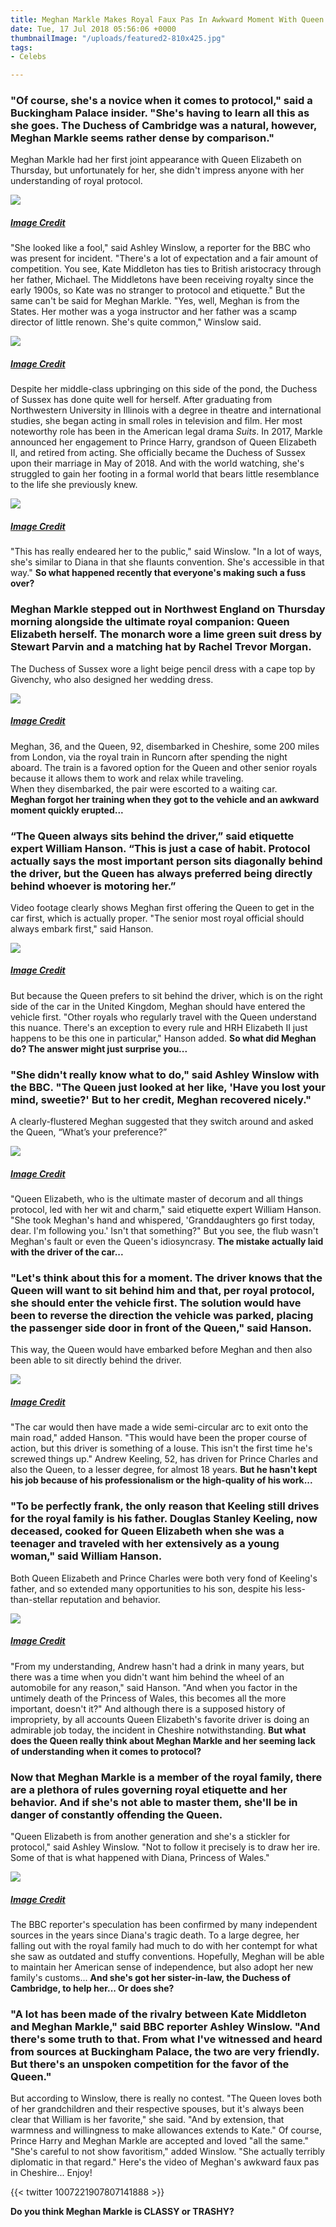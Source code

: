 ```yaml
---
title: Meghan Markle Makes Royal Faux Pas In Awkward Moment With Queen Elizabeth
date: Tue, 17 Jul 2018 05:56:06 +0000
thumbnailImage: "/uploads/featured2-810x425.jpg"
tags:
- Celebs

---
```

### "Of course, she's a novice when it comes to protocol," said a Buckingham Palace insider. "She's having to learn all this as she goes. The Duchess of Cambridge was a natural, however, Meghan Markle seems rather dense by comparison."

Meghan Markle had her first joint appearance with Queen Elizabeth on Thursday, but unfortunately for her, she didn't impress anyone with her understanding of royal protocol.

[![](http://newsattorneys.staging.wpengine.com/wp-content/uploads/2018/07/a-70.jpg)](http://newsattorneys.staging.wpengine.com/wp-content/uploads/2018/07/a-70.jpg)

##### [_Image Credit_](https://goo.gl/images/QzySE9)

"She looked like a fool," said Ashley Winslow, a reporter for the BBC who was present for incident. "There's a lot of expectation and a fair amount of competition. You see, Kate Middleton has ties to British aristocracy through her father, Michael. The Middletons have been receiving royalty since the early 1900s, so Kate was no stranger to protocol and etiquette." But the same can't be said for Meghan Markle. "Yes, well, Meghan is from the States. Her mother was a yoga instructor and her father was a scamp director of little renown. She's quite common," Winslow said.

[![](http://newsattorneys.staging.wpengine.com/wp-content/uploads/2018/07/b-64.jpg)](http://newsattorneys.staging.wpengine.com/wp-content/uploads/2018/07/b-64.jpg)

##### [_Image Credit_](https://goo.gl/images/ojFchn)

Despite her middle-class upbringing on this side of the pond, the Duchess of Sussex has done quite well for herself. After graduating from Northwestern University in Illinois with a degree in theatre and international studies, she began acting in small roles in television and film. Her most noteworthy role has been in the American legal drama _Suits_. In 2017, Markle announced her engagement to Prince Harry, grandson of Queen Elizabeth II, and retired from acting. She officially became the Duchess of Sussex upon their marriage in May of 2018. And with the world watching, she's struggled to gain her footing in a formal world that bears little resemblance to the life she previously knew.

[![](http://newsattorneys.staging.wpengine.com/wp-content/uploads/2018/07/c-59.jpg)](http://newsattorneys.staging.wpengine.com/wp-content/uploads/2018/07/c-59.jpg)

##### [_Image Credit_](https://goo.gl/images/nkzazp)

"This has really endeared her to the public," said Winslow. "In a lot of ways, she's similar to Diana in that she flaunts convention. She's accessible in that way." **So what happened recently that everyone's making such a fuss over?**

### Meghan Markle stepped out in Northwest England on Thursday morning alongside the ultimate royal companion: Queen Elizabeth herself. The monarch wore a lime green suit dress by Stewart Parvin and a matching hat by Rachel Trevor Morgan.

The Duchess of Sussex wore a light beige pencil dress with a cape top by Givenchy, who also designed her wedding dress.

[![](http://newsattorneys.staging.wpengine.com/wp-content/uploads/2018/07/q-9.jpg)](http://newsattorneys.staging.wpengine.com/wp-content/uploads/2018/07/q-9.jpg)

##### [_Image Credit_](https://goo.gl/images/ELgUWB)

Meghan, 36, and the Queen, 92, disembarked in Cheshire, some 200 miles from London, via the royal train in Runcorn after spending the night aboard. The train is a favored option for the Queen and other senior royals because it allows them to work and relax while traveling. When they disembarked, the pair were escorted to a waiting car. **Meghan forgot her training when they got to the vehicle and an awkward moment quickly erupted...**

### “The Queen always sits behind the driver,” said etiquette expert William Hanson. “This is just a case of habit. Protocol actually says the most important person sits diagonally behind the driver, but the Queen has always preferred being directly behind whoever is motoring her.”

Video footage clearly shows Meghan first offering the Queen to get in the car first, which is actually proper. "The senior most royal official should always embark first," said Hanson.

[![](http://newsattorneys.staging.wpengine.com/wp-content/uploads/2018/07/w-9.jpg)](http://newsattorneys.staging.wpengine.com/wp-content/uploads/2018/07/w-9.jpg)

##### [_Image Credit_](https://goo.gl/images/Zm9ydK)

But because the Queen prefers to sit behind the driver, which is on the right side of the car in the United Kingdom, Meghan should have entered the vehicle first. "Other royals who regularly travel with the Queen understand this nuance. There's an exception to every rule and HRH Elizabeth II just happens to be this one in particular," Hanson added. **So what did Meghan do? The answer might just surprise you...**

### "She didn't really know what to do," said Ashley Winslow with the BBC. "The Queen just looked at her like, 'Have you lost your mind, sweetie?' But to her credit, Meghan recovered nicely."

A clearly-flustered Meghan suggested that they switch around and asked the Queen, “What’s your preference?”

[![](http://newsattorneys.staging.wpengine.com/wp-content/uploads/2018/07/e-13.jpg)](http://newsattorneys.staging.wpengine.com/wp-content/uploads/2018/07/e-13.jpg)

##### [_Image Credit_](https://goo.gl/images/Md2dsb)

"Queen Elizabeth, who is the ultimate master of decorum and all things protocol, led with her wit and charm," said etiquette expert William Hanson. "She took Meghan's hand and whispered, 'Granddaughters go first today, dear. I'm following you.' Isn't that something?" But you see, the flub wasn't Meghan's fault or even the Queen's idiosyncrasy. **The mistake actually laid with the driver of the car...**

### "Let's think about this for a moment. The driver knows that the Queen will want to sit behind him and that, per royal protocol, she should enter the vehicle first. The solution would have been to reverse the direction the vehicle was parked, placing the passenger side door in front of the Queen," said Hanson.

This way, the Queen would have embarked before Meghan and then also been able to sit directly behind the driver.

[![](http://newsattorneys.staging.wpengine.com/wp-content/uploads/2018/07/z.jpg)](http://newsattorneys.staging.wpengine.com/wp-content/uploads/2018/07/z.jpg)

##### [_Image Credit_](https://goo.gl/images/KnCLWW)

"The car would then have made a wide semi-circular arc to exit onto the main road," added Hanson. "This would have been the proper course of action, but this driver is something of a louse. This isn't the first time he's screwed things up." Andrew Keeling, 52, has driven for Prince Charles and also the Queen, to a lesser degree, for almost 18 years. **But he hasn't kept his job because of his professionalism or the high-quality of his work...**

### "To be perfectly frank, the only reason that Keeling still drives for the royal family is his father. Douglas Stanley Keeling, now deceased, cooked for Queen Elizabeth when she was a teenager and traveled with her extensively as a young woman," said William Hanson.

Both Queen Elizabeth and Prince Charles were both very fond of Keeling's father, and so extended many opportunities to his son, despite his less-than-stellar reputation and behavior.

[![](http://newsattorneys.staging.wpengine.com/wp-content/uploads/2018/07/x.jpg)](http://newsattorneys.staging.wpengine.com/wp-content/uploads/2018/07/x.jpg)

##### [_Image Credit_](https://goo.gl/images/KdvCLK)

"From my understanding, Andrew hasn't had a drink in many years, but there was a time when you didn't want him behind the wheel of an automobile for any reason," said Hanson. "And when you factor in the untimely death of the Princess of Wales, this becomes all the more important, doesn't it?" And although there is a supposed history of impropriety, by all accounts Queen Elizabeth's favorite driver is doing an admirable job today, the incident in Cheshire notwithstanding. **But what does the Queen really think about Meghan Markle and her seeming lack of understanding when it comes to protocol?**

### Now that Meghan Markle is a member of the royal family, there are a plethora of rules governing royal etiquette and her behavior. And if she's not able to master them, she'll be in danger of constantly offending the Queen.

"Queen Elizabeth is from another generation and she's a stickler for protocol," said Ashley Winslow. "Not to follow it precisely is to draw her ire. Some of that is what happened with Diana, Princess of Wales."

[![](http://newsattorneys.staging.wpengine.com/wp-content/uploads/2018/07/c-60.jpg)](http://newsattorneys.staging.wpengine.com/wp-content/uploads/2018/07/c-60.jpg)

##### [_Image Credit_](https://goo.gl/images/PTcZrJ)

The BBC reporter's speculation has been confirmed by many independent sources in the years since Diana's tragic death. To a large degree, her falling out with the royal family had much to do with her contempt for what she saw as outdated and stuffy conventions. Hopefully, Meghan will be able to maintain her American sense of independence, but also adopt her new family's customs... **And she's got her sister-in-law, the Duchess of Cambridge, to help her... Or does she?**

### "A lot has been made of the rivalry between Kate Middleton and Meghan Markle," said BBC reporter Ashley Winslow. "And there's some truth to that. From what I've witnessed and heard from sources at Buckingham Palace, the two are very friendly. But there's an unspoken competition for the favor of the Queen."

But according to Winslow, there is really no contest. "The Queen loves both of her grandchildren and their respective spouses, but it's always been clear that William is her favorite," she said. "And by extension, that warmness and willingness to make allowances extends to Kate." Of course, Prince Harry and Meghan Markle are accepted and loved "all the same." "She's careful to not show favoritism," added Winslow. "She actually terribly diplomatic in that regard." Here's the video of Meghan's awkward faux pas in Cheshire... Enjoy!

{{< twitter 1007221907807141888 >}}

**Do you think Meghan Markle is CLASSY or TRASHY?**
